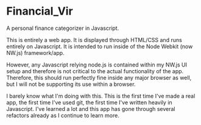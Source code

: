 # Financial_Vir
A personal finance categorizer in Javascript.

This is entirely a web app.  It is displayed through HTML/CSS and runs entirely on Javascript.  It is intended to run inside of the Node Webkit (now NW.js) framework/app.

However, any Javascript relying node.js is contained within my NW.js UI setup and therefore is not critical to the actual functionality of the app.  Therefore, this should run perfectly fine inside any major browser as well, but I will not be supporting its use within a browser.

I barely know what I'm doing with this.  This is the first time I've made a real app, the first time I've used git, the first time I've written heavily in Javascript.  I've learned a lot and this app has gone through several refactors already as I continue to learn more.